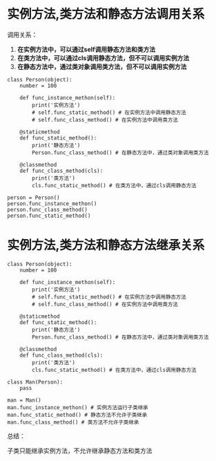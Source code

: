 # 实例方法,类方法和静态方法调用关系

调用关系：

1. **在实例方法中，可以通过self调用静态方法和类方法**
2. **在类方法中，可以通过cls调用静态方法，但不可以调用实例方法**
3. **在静态方法中，通过类对象调用类方法，但不可以调用实例方法**

```
class Person(object):
    number = 100

    def func_instance_methon(self):
        print('实例方法')
        # self.func_static_method() # 在实例方法中调用静态方法
        # self.func_class_method() # 在实例方法中调用类方法

    @staticmethod
    def func_static_method():
        print('静态方法')
        Person.func_class_method() # 在静态方法中，通过类对象调用类方法

    @classmethod
    def func_class_method(cls):
        print('类方法')
        cls.func_static_method() # 在类方法中，通过cls调用静态方法

person = Person()
person.func_instance_methon()
person.func_class_method()
person.func_static_method()
```

# 实例方法,类方法和静态方法继承关系

```
class Person(object):
    number = 100

    def func_instance_methon(self):
        print('实例方法')
        # self.func_static_method() # 在实例方法中调用静态方法
        # self.func_class_method() # 在实例方法中调用类方法

    @staticmethod
    def func_static_method():
        print('静态方法')
        Person.func_class_method() # 在静态方法中，通过类对象调用类方法

    @classmethod
    def func_class_method(cls):
        print('类方法')
        cls.func_static_method() # 在类方法中，通过cls调用静态方法

class Man(Person):
    pass

man = Man()
man.func_instance_methon() # 实例方法运行子类继承
man.func_static_method() # 静态方法不允许子类继承
man.func_class_method() # 类方法不允许子类继承
```

总结：

子类只能继承实例方法，不允许继承静态方法和类方法

